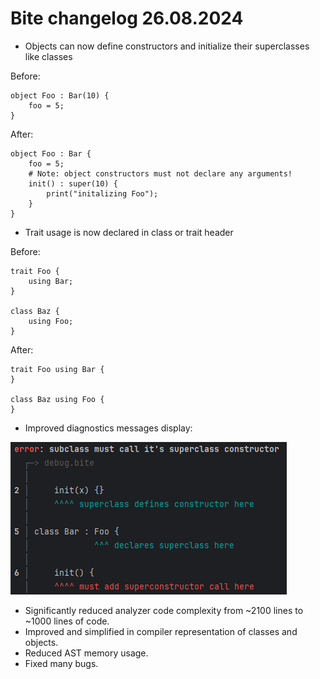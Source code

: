 # Bite changelog 26.08.2024
- Objects can now define constructors and initialize their superclasses like classes

Before:
```
object Foo : Bar(10) {
    foo = 5;
}
```
After:
```
object Foo : Bar {
    foo = 5;
    # Note: object constructors must not declare any arguments!
    init() : super(10) {
        print("initalizing Foo");
    }
}
```
- Trait usage is now declared in class or trait header

Before:
```
trait Foo {
    using Bar;
}

class Baz {
    using Foo;
}
```
After:
```
trait Foo using Bar {
}

class Baz using Foo {
}
```
- Improved diagnostics messages display:

![](https://github.com/upedd/mini/blob/master/changelogs/assets/img.png?raw=true)
- Significantly reduced analyzer code complexity from ~2100 lines to ~1000 lines of code.
- Improved and simplified in compiler representation of classes and objects.
- Reduced AST memory usage.
- Fixed many bugs.